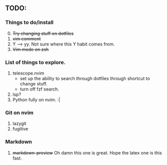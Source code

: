 ## TODO:

### Things to do/install
0. ~~Try changing stuff on dotfiles~~
1. ~~vim comment~~
2. Y --> yy. Not sure where this Y habit comes from.
3. ~~Vim mode on zsh~~

### List of things to explore.


1. telescope.nvim
     - set up the ability to search through dotfiles through shortcut to change stuff. 
     - turn off fzf search.
2. lsp?
3. Python fully on nvim. :|

### Git on nvim
1. lazygit
2. fugitive

### Markdown
1. ~~markdown-preview~~ Oh damn this one is great. Hope the latex one is this fast.
